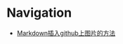# Navigation

- [Markdown插入github上图片的方法](https://github.com/willingtolove/git-correlation/blob/master/Markdown_inserts_the_image_on_github.md)

